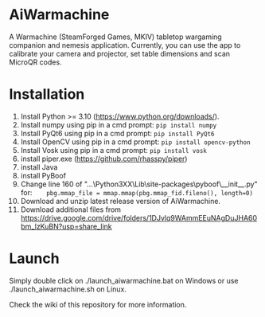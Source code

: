 # AiWarmachine
A Warmachine (SteamForged Games, MKIV) tabletop wargaming companion and nemesis application.
Currently, you can use the app to calibrate your camera and projector, set table dimensions and scan MicroQR codes.

# Installation
1. Install Python >= 3.10 (https://www.python.org/downloads/).
2. Install numpy using pip in a cmd prompt: `pip install numpy`
3. Install PyQt6 using pip in a cmd prompt: `pip install PyQt6`
4. Install OpenCV using pip in a cmd prompt: `pip install opencv-python`
6. Install Vosk using pip in a cmd prompt: `pip install vosk`
7. install piper.exe (https://github.com/rhasspy/piper)
8. install Java
9. install PyBoof
10. Change line 160 of "...\\Python3XX\\Lib\\site-packages\\pyboof\\\_\_init\_\_.py" for:`    pbg.mmap_file = mmap.mmap(pbg.mmap_fid.fileno(), length=0)`
11. Download and unzip latest release version of AiWarmachine.
12. Download additional files from https://drive.google.com/drive/folders/1DJvlq9WAmmEEuNAgDuJHA60bm_lzKuBN?usp=share_link

# Launch
Simply double click on ./launch_aiwarmachine.bat on Windows or use ./launch_aiwarmachine.sh on Linux.

Check the wiki of this repository for more information.
